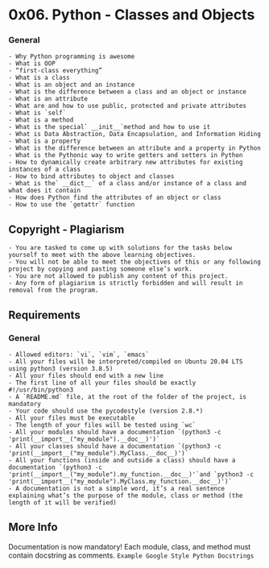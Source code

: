 # 0x06. Python - Classes and Objects
### General
    - Why Python programming is awesome
    - What is OOP
    - “first-class everything”
    - What is a class
    - What is an object and an instance
    - What is the difference between a class and an object or instance
    - What is an attribute
    - What are and how to use public, protected and private attributes
    - What is `self`
    - What is a method
    - What is the special` __init__`method and how to use it
    - What is Data Abstraction, Data Encapsulation, and Information Hiding
    - What is a property
    - What is the difference between an attribute and a property in Python
    - What is the Pythonic way to write getters and setters in Python
    - How to dynamically create arbitrary new attributes for existing instances of a class
    - How to bind attributes to object and classes
    - What is the` __dict__` of a class and/or instance of a class and what does it contain
    - How does Python find the attributes of an object or class
    - How to use the `getattr` function
## Copyright - Plagiarism
    - You are tasked to come up with solutions for the tasks below yourself to meet with the above learning objectives.
    - You will not be able to meet the objectives of this or any following project by copying and pasting someone else’s work.
    - You are not allowed to publish any content of this project.
    - Any form of plagiarism is strictly forbidden and will result in removal from the program.
## Requirements
### General
    - Allowed editors: `vi`, `vim`, `emacs`
    - All your files will be interpreted/compiled on Ubuntu 20.04 LTS using python3 (version 3.8.5)
    - All your files should end with a new line
    - The first line of all your files should be exactly #!/usr/bin/python3
    - A `README.md` file, at the root of the folder of the project, is mandatory
    - Your code should use the pycodestyle (version 2.8.*)
    - All your files must be executable
    - The length of your files will be tested using `wc`
    - All your modules should have a documentation `(python3 -c 'print(__import__("my_module").__doc__)')`
    - All your classes should have a documentation `(python3 -c 'print(__import__("my_module").MyClass.__doc__)')`
    - All your functions (inside and outside a class) should have a documentation `(python3 -c 'print(__import__("my_module").my_function.__doc__)'`and `python3 -c 'print(__import__("my_module").MyClass.my_function.__doc__)')`
    - A documentation is not a simple word, it’s a real sentence explaining what’s the purpose of the module, class or method (the length of it will be verified)
## More Info
Documentation is now mandatory! Each module, class, and method must contain docstring as comments. `Example Google Style Python Docstrings`

